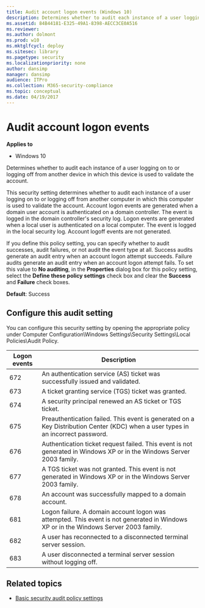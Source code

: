 ```yaml
---
title: Audit account logon events (Windows 10)
description: Determines whether to audit each instance of a user logging on to or logging off from another device in which this device is used to validate the account.
ms.assetid: 84B44181-E325-49A1-8398-AECC3CE0A516
ms.reviewer: 
ms.author: dolmont
ms.prod: w10
ms.mktglfcycl: deploy
ms.sitesec: library
ms.pagetype: security
ms.localizationpriority: none
author: dansimp
manager: dansimp
audience: ITPro
ms.collection: M365-security-compliance
ms.topic: conceptual
ms.date: 04/19/2017
---
```


# Audit account logon events

**Applies to**
-   Windows 10

Determines whether to audit each instance of a user logging on to or logging off from another device in which this device is used to validate the account.

This security setting determines whether to audit each instance of a user logging on to or logging off from another computer in which this computer is used to validate the account. Account logon events are generated when a domain user account is authenticated on a domain controller. The event is logged in the domain controller's security log. Logon events are generated when a local user is authenticated on a local computer. The event is logged in the local security log. Account logoff events are not generated.

If you define this policy setting, you can specify whether to audit successes, audit failures, or not audit the event type at all. Success audits generate an audit entry when an account logon attempt succeeds. Failure audits generate an audit entry when an account logon attempt fails.
To set this value to **No auditing**, in the **Properties** dialog box for this policy setting, select the **Define these policy settings** check box and clear the **Success** and **Failure** check boxes.

**Default**: Success

## Configure this audit setting

You can configure this security setting by opening the appropriate policy under Computer Configuration\\Windows Settings\\Security Settings\\Local Policies\\Audit Policy.

| Logon events | Description                                                                                                                          |
|--------------|--------------------------------------------------------------------------------------------------------------------------------------|
| 672          | An authentication service (AS) ticket was successfully issued and validated.                                                         |
| 673          | A ticket granting service (TGS) ticket was granted.                                                                                  |
| 674          | A security principal renewed an AS ticket or TGS ticket.                                                                             |
| 675          | Preauthentication failed. This event is generated on a Key Distribution Center (KDC) when a user types in an incorrect password.     |
| 676          | Authentication ticket request failed. This event is not generated in Windows XP or in the Windows Server 2003 family.                |
| 677          | A TGS ticket was not granted. This event is not generated in Windows XP or in the Windows Server 2003 family.                        |
| 678          | An account was successfully mapped to a domain account.                                                                              |
| 681          | Logon failure. A domain account logon was attempted. This event is not generated in Windows XP or in the Windows Server 2003 family. |
| 682          | A user has reconnected to a disconnected terminal server session.                                                                    |
| 683          | A user disconnected a terminal server session without logging off.                                                                   |
 
## Related topics

- [Basic security audit policy settings](basic-security-audit-policy-settings.md)
 
 
